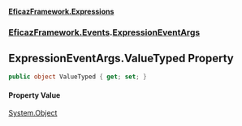 #### [EficazFramework.Expressions](EficazFrameworkExpressions.md 'EficazFramework Expressions')
### [EficazFramework.Events](EficazFrameworkExpressions.md#EficazFramework.Events 'EficazFramework.Events').[ExpressionEventArgs](EficazFramework.Events/ExpressionEventArgs.md 'EficazFramework.Events.ExpressionEventArgs')

## ExpressionEventArgs.ValueTyped Property

```csharp
public object ValueTyped { get; set; }
```

#### Property Value
[System.Object](https://docs.microsoft.com/en-us/dotnet/api/System.Object 'System.Object')